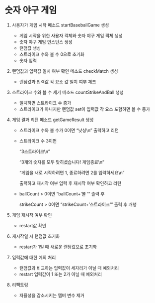 # 숫자 야구 게임

1. 사용자가 게임 시작 메소드 startBaseballGame 생성
    - 게임 시작을 위한 사용자 객체와 숫자 야구 게임 객체 생성
    - 숫자 야구 게임 인스턴스 생성
    - 랜덤값 생성
    - 스트라이크 수와 볼 수 0으로 초기화
    - 숫자 입력
2. 랜덤값과 입력값 일치 여부 확인 메소드 checkMatch 생성
    - 랜덤값과 입력값 각 요소 값 일치 여부 체크
3. 스트라이크 수와 볼 수 세기 메소드 countStrikeAndBall 생성
    - 일치하면 스트라이크 수 증가
    - 스트라이크가 아니지만 랜덤값 set이 입력값 각 요소 포함하면 볼 수 증가
4. 게임 결과 리턴 메소드 getGameResult 생성
    - 스트라이크 수와 볼 수가 0이면 “낫싱\n” 출력하고 리턴
    - 스트라이크 수 3이면

      “3스트라이크\n”

      “3개의 숫자를 모두 맞히셨습니다! 게임종료\n”

      “게임을 새로 시작하려면 1, 종료하려면 2를 입력하세요\n”

      출력하고 재시작 여부 입력 후 재시작 여부 확인하고 리턴

    - ballCount > 0이면 “ballCount+’볼 ‘“ 출력 후

      strikeCount > 0이면 “strikeCount+’스트라이크’” 출력 후 개행

5. 게임 재시작 여부 확인
    - restart값 확인
6. 재시작일 시 랜덤값 초기화
    - restart가 1일 때 새로운 랜덤값으로 초기화
7. 입력값에 대한 예외 처리
    - 랜덤값과 비교하는 입력값이 세자리가 아닐 때 예외처리
    - restart 입력값이 1 또는 2가 아닐 때 예외처리
8. 리팩토링
   - 자율성을 감소시키는 멤버 변수 제거